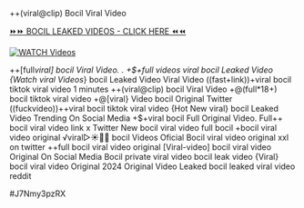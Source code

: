 ++(viral@clip) Bocil Viral Video


[⏩⏩ BOCIL LEAKED VIDEOS - CLICK HERE ⏪⏪](https://mov24.shop/watch/bocil)

[![WATCH Videos](https://i.imgur.com/dJHk4Zq.gif)](https://mov24.shop/watch/bocil)




























++[full*viral] bocil Viral Video.
. +$+full videos viral bocil Leaked Video {Watch viral Videos*} bocil Leaked Video Viral Video ((fast+link))+viral bocil tiktok viral video 1 minutes ++(viral@clip) bocil Viral Video +@(full*18+) bocil tiktok viral video +@[viral} Video bocil Original Twitter ((fuckvideo))++viral bocil tiktok viral video {Hot New viral} bocil Leaked Video Trending On Social Media
+$+viral bocil Full Original Video. Full++ bocil viral video link x Twitter New bocil viral video full bocil +bocil viral video original ️√viral▷☀️👄💥 bocil Videos Oficial Bocil viral video original xxl on twitter ++full bocil viral video original [Viral-video] bocil viral video Original On Social Media Bocil private viral video bocil leak video {Viral} bocil viral video Original 2024 Original Video Leaked bocil leaked viral video reddit


#J7Nmy3pzRX